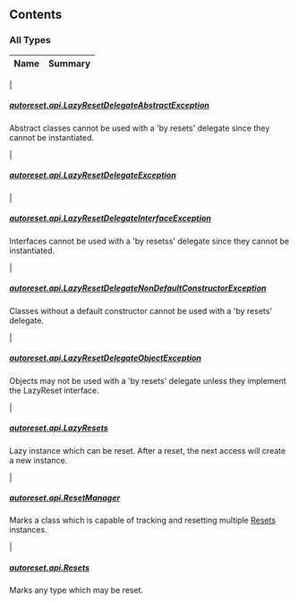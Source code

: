 

## Contents

### All Types

| Name | Summary |
|---|---|
|

##### [autoreset.api.LazyResetDelegateAbstractException](../autoreset.api/-lazy-reset-delegate-abstract-exception/index.md)

Abstract classes cannot be used with a 'by resets' delegate since they cannot be instantiated.


|

##### [autoreset.api.LazyResetDelegateException](../autoreset.api/-lazy-reset-delegate-exception/index.md)


|

##### [autoreset.api.LazyResetDelegateInterfaceException](../autoreset.api/-lazy-reset-delegate-interface-exception/index.md)

Interfaces cannot be used with a 'by resetss' delegate since they cannot be instantiated.


|

##### [autoreset.api.LazyResetDelegateNonDefaultConstructorException](../autoreset.api/-lazy-reset-delegate-non-default-constructor-exception/index.md)

Classes without a default constructor cannot be used with a 'by resets' delegate.


|

##### [autoreset.api.LazyResetDelegateObjectException](../autoreset.api/-lazy-reset-delegate-object-exception/index.md)

Objects may not be used with a 'by resets' delegate unless they implement the LazyReset interface.


|

##### [autoreset.api.LazyResets](../autoreset.api/-lazy-resets/index.md)

Lazy instance which can be reset.  After a reset, the next access will create a new instance.


|

##### [autoreset.api.ResetManager](../autoreset.api/-reset-manager/index.md)

Marks a class which is capable of tracking and resetting multiple [Resets](../autoreset.api/-resets/index.md) instances.


|

##### [autoreset.api.Resets](../autoreset.api/-resets/index.md)

Marks any type which may be reset.


